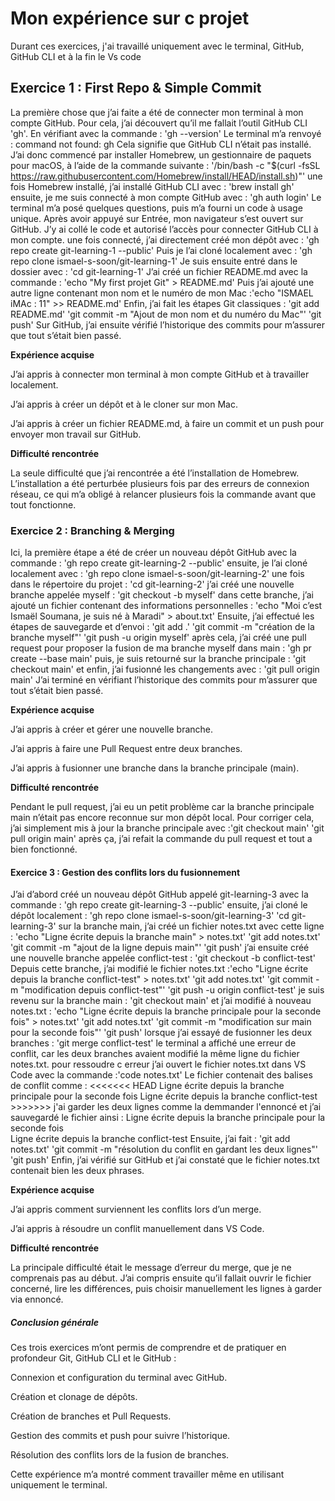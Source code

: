 # Mon expérience sur c projet

Durant ces exercices, j'ai travaillé uniquement avec le terminal, GitHub, GitHub CLI et à la fin le Vs code

## Exercice 1 : First Repo & Simple Commit
La première chose que j’ai faite a été de connecter mon terminal à mon compte GitHub. Pour cela, j’ai découvert qu’il me fallait l’outil GitHub CLI 'gh'. En vérifiant avec la commande : 'gh --version' Le terminal m’a renvoyé : command not found: gh Cela signifie que GitHub CLI n’était pas installé. J’ai donc commencé par installer Homebrew, un gestionnaire de paquets pour macOS, à l’aide de la commande suivante : '/bin/bash -c "$(curl -fsSL https://raw.githubusercontent.com/Homebrew/install/HEAD/install.sh)"' une fois Homebrew installé, j’ai installé GitHub CLI avec : 'brew install gh' ensuite, je me suis connecté à mon compte GitHub avec : 'gh auth login'
Le terminal m’a posé quelques questions, puis m’a fourni un code à usage unique. Après avoir appuyé sur Entrée, mon navigateur s’est ouvert sur GitHub. J’y ai collé le code et autorisé l’accès pour connecter GitHub CLI à mon compte. une fois connecté, j’ai directement créé mon dépôt avec : 'gh repo create git-learning-1 --public' Puis je l’ai cloné localement avec : 'gh repo clone ismael-s-soon/git-learning-1' Je suis ensuite entré dans le dossier avec : 'cd git-learning-1' J’ai créé un fichier README.md avec la commande : 'echo "My first projet Git" > README.md' Puis j’ai ajouté une autre ligne contenant mon nom et le numéro de mon Mac :'echo "ISMAEL iMAc : 11" >> README.md' Enfin, j’ai fait les étapes Git classiques : 'git add README.md' 'git commit -m "Ajout de mon nom et du numéro du Mac"' 'git push' Sur GitHub, j’ai ensuite vérifié l’historique des commits pour m’assurer que tout s’était bien passé.

**Expérience acquise** 

J’ai appris à connecter mon terminal à mon compte GitHub et à travailler localement.

J’ai appris à créer un dépôt et à le cloner sur mon Mac.

J’ai appris à créer un fichier README.md, à faire un commit et un push pour envoyer mon travail sur GitHub. 

**Difficulté rencontrée**

La seule difficulté que j’ai rencontrée a été l’installation de Homebrew.
L’installation a été perturbée plusieurs fois par des erreurs de connexion réseau, ce qui m’a obligé à relancer plusieurs fois la commande avant que tout fonctionne.

### Exercice 2 : Branching & Merging
Ici, la première étape a été de créer un nouveau dépôt GitHub avec la commande : 'gh repo create git-learning-2 --public' ensuite, je l’ai cloné localement avec : 'gh repo clone ismael-s-soon/git-learning-2' une fois dans le répertoire du projet : 'cd git-learning-2' j’ai créé une nouvelle branche appelée myself : 'git checkout -b myself' dans cette branche, j’ai ajouté un fichier contenant des informations personnelles : 'echo "Moi c’est Ismaël Soumana, je suis né à Maradi" > about.txt' Ensuite, j’ai effectué les étapes de sauvegarde et d’envoi : 'git add .' 'git commit -m "création de la branche myself"' 'git push -u origin myself' après cela, j’ai créé une pull request pour proposer la fusion de ma branche myself dans main : 'gh pr create --base main' puis, je suis retourné sur la branche principale : 'git checkout main' et enfin, j’ai fusionné les changements avec : 'git pull origin main' J’ai terminé en vérifiant l’historique des commits pour m’assurer que tout s’était bien passé.

**Expérience acquise**

J’ai appris à créer et gérer une nouvelle branche.

J’ai appris à faire une Pull Request entre deux branches.

J’ai appris à fusionner une branche dans la branche principale (main).

**Difficulté rencontrée**

Pendant le pull request, j’ai eu un petit problème car la branche principale main n’était pas encore reconnue sur mon dépôt local. Pour corriger cela, j’ai simplement mis à jour la branche principale avec :'git checkout main'
'git pull origin main' après ça, j’ai refait la commande du pull request et tout a bien fonctionné.

#### Exercice 3 : Gestion des conflits lors du fusionnement
J’ai d’abord créé un nouveau dépôt GitHub appelé git-learning-3 avec la commande : 'gh repo create git-learning-3 --public' ensuite, j’ai cloné le dépôt localement : 'gh repo clone ismael-s-soon/git-learning-3' 'cd git-learning-3' sur la branche main, j’ai créé un fichier notes.txt avec cette ligne : 'echo "Ligne écrite depuis la branche main" > notes.txt' 'git add notes.txt' 'git commit -m "ajout de la ligne depuis main"' 'git push' j’ai ensuite créé une nouvelle branche appelée conflict-test : 'git checkout -b conflict-test'
Depuis cette branche, j’ai modifié le fichier notes.txt :'echo "Ligne écrite depuis la branche conflict-test" > notes.txt' 'git add notes.txt' 'git commit -m "modification depuis conflict-test"' 'git push -u origin conflict-test' je suis revenu sur la branche main : 'git checkout main' et j’ai modifié à nouveau notes.txt : 'echo "Ligne écrite depuis la branche principale pour la seconde fois" > notes.txt' 'git add notes.txt' 'git commit -m "modification sur main pour la seconde fois"' 'git push' lorsque j’ai essayé de fusionner les deux branches : 'git merge conflict-test' le terminal a affiché une erreur de conflit, car les deux branches avaient modifié la même ligne du fichier notes.txt. pour ressoudre c erreur j’ai ouvert le fichier notes.txt dans VS Code avec la commande :'code notes.txt'
Le fichier contenait des balises de conflit comme : <<<<<<< HEAD
Ligne écrite depuis la branche principale pour la seconde fois
Ligne écrite depuis la branche conflict-test >>>>>>> 
j'ai garder les deux lignes comme la demmander l'ennoncé et j’ai sauvegardé le fichier ainsi : Ligne écrite depuis la branche principale pour la seconde fois  
Ligne écrite depuis la branche conflict-test
Ensuite, j’ai fait : 'git add notes.txt' 'git commit -m "résolution du conflit en gardant les deux lignes"' 'git push'
Enfin, j’ai vérifié sur GitHub et j’ai constaté que le fichier notes.txt contenait bien les deux phrases.

**Expérience acquise**

J’ai appris comment surviennent les conflits lors d’un merge.

J’ai appris à résoudre un conflit manuellement dans VS Code.

**Difficulté rencontrée**

La principale difficulté était le message d’erreur du merge, que je ne comprenais pas au début.
J’ai compris ensuite qu’il fallait ouvrir le fichier concerné, lire les différences, puis choisir manuellement les lignes à garder via ennoncé.

##### Conclusion générale
Ces trois exercices m’ont permis de comprendre et de pratiquer en profondeur Git, GitHub CLI et le GitHub :

  Connexion et configuration du terminal avec GitHub.

  Création et clonage de dépôts.

  Création de branches et Pull Requests.

  Gestion des commits et push pour suivre l’historique.

  Résolution des conflits lors de la fusion de branches.

Cette expérience m’a montré comment travailler même en utilisant uniquement le terminal.




